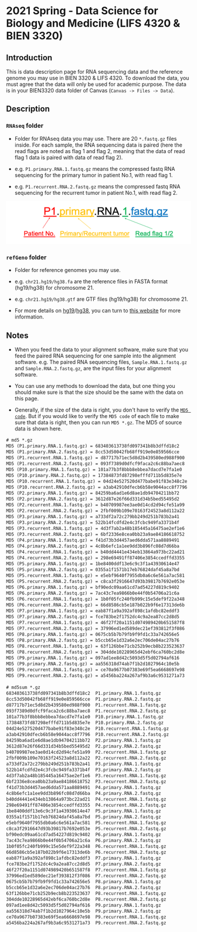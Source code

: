 # 2021 Spring - Data Science for Biology and Medicine (LIFS 4320 & BIEN 3320)

## Introduction

This is data description page for RNA sequencing data and the reference genome you may use in BIEN 3320 & LIFS 4320. To download the data, you must agree that the data will only be used for academic purpose. The data is in your BIEN3320 data folder of Canvas (`Canvas -> Files -> Data`).

## Description

### `RNAseq` folder

- Folder for RNAseq data you may use. There are 20 `*.fastq.gz` files inside. For each sample, the RNA sequencing data is paired (here the read flags are noted as flag 1 and flag 2, meaning that the data of read flag 1 data is paired with data of read flag 2).

- e.g. `P1.primary.RNA.1.fastq.gz` means the compressed fastq RNA sequencing for the primary tumor in patient No.1, with read flag 1.

- e.g. `P1.recurrent.RNA.2.fastq.gz` means the compressed fastq RNA sequencing for the recurrent tumor in patient No.1, with read flag 2.

![The file name in this folder](mean_fig1.png)


### `refGeno` folder

- Folder for reference genomes you may use.

- e.g. `chr21.hg19/hg38.fa` are the reference files in FASTA format (hg19/hg38) for chromosome 21.

- e.g. `chr21.hg19/hg38.gtf` are GTF files (hg19/hg38) for chromosome 21.

- For more details on [hg19](https://www.ncbi.nlm.nih.gov/assembly/GCF_000001405.13/)/[hg38](https://www.ncbi.nlm.nih.gov/assembly/GCF_000001405.26/), you can turn to [this website](https://www.ncbi.nlm.nih.gov/grc) for more information.

<!--
## How to download the data

You can try the following command in your terminal and the data will clone to your own folder.

```git clone https://github.com/jligm-hash/2021spring.git```

- As an alternative, it is fine to use any methods that can download the data here (such as use `curl -O`, `wget`, or `directly download the data`).
-->

## Notes

- When you feed the data to your alignment software, make sure that you feed the paired RNA sequencing for one sample into the alignment software. e.g. The paired RNA sequencing files, `Sample.RNA.1.fastq.gz` and `Sample.RNA.2.fastq.gz`, are the input files for your alignment software.

- You can use any methods to download the data, but one thing you should make sure is that the size should be the same with the data on this page.

- Generally, if the size of the data is right, you don't have to verify the [`MD5 code`](https://en.wikipedia.org/wiki/MD5). But if you would like to verify the `MD5 code` of each file to make sure that data is right, then you can run `MD5 *.gz`. The MD5 of source data is shown here.

```
# md5 *.gz
MD5 (P1.primary.RNA.1.fastq.gz) = 683403613738fd097341b8b3dffd18c2
MD5 (P1.primary.RNA.2.fastq.gz) = 8cc53d50042fb68ff919e0e859566cce
MD5 (P1.recurrent.RNA.1.fastq.gz) = d87717b71ec5d8d2b439580ed988f900
MD5 (P1.recurrent.RNA.2.fastq.gz) = 093f7389d0dfcf9faca2c6c88ba7aec8
MD5 (P10.primary.RNA.1.fastq.gz) = 101a77b3f8bbb8ebbea7dacd7e7fa1e0
MD5 (P10.primary.RNA.2.fastq.gz) = 17384873fd87298efffd711b5d835e7e
MD5 (P10.recurrent.RNA.1.fastq.gz) = 04d24e527520d477babe91f83e348c2e
MD5 (P10.recurrent.RNA.2.fastq.gz) = a3ab42910dfecb6b58e9044acc8f7796
MD5 (P2.primary.RNA.1.fastq.gz) = 84259ba6ad1e6d8ae1db94704211bb72
MD5 (P2.primary.RNA.2.fastq.gz) = 3612d87e26f66d331d34b5bed55495d2
MD5 (P2.recurrent.RNA.1.fastq.gz) = b40709987ee3ae0d14cd2d94cfe51a99
MD5 (P2.recurrent.RNA.2.fastq.gz) = 2fbf009b109e70163f24523a8d112a22
MD5 (P3.primary.RNA.1.fastq.gz) = a733df2a72c279bb249d251b783b2a41
MD5 (P3.primary.RNA.2.fastq.gz) = 522b14fcdfd2e4c3fcbc949fa3371b4f
MD5 (P3.recurrent.RNA.1.fastq.gz) = 4d3f7ab2a48b185445a16475ae2ef1e6
MD5 (P3.recurrent.RNA.2.fastq.gz) = 6bf2336e8cea0bb23a9ae84186618752
MD5 (P4.primary.RNA.1.fastq.gz) = f41d73b3d4457aed6dda571aa8889491
MD5 (P4.primary.RNA.2.fastq.gz) = 4c8b6efc1a1ee9dd3b896fc08d7d66ba
MD5 (P4.recurrent.RNA.1.fastq.gz) = b40dd4441e434eb13864a973bc22ad21
MD5 (P4.recurrent.RNA.2.fastq.gz) = 298e69491ff87406e3854ccedffd3355
MD5 (P5.primary.RNA.1.fastq.gz) = 1be8400ddf13e6c9c3f1a43930614e47
MD5 (P5.primary.RNA.2.fastq.gz) = 0355a1f1571b17eb76824daf45a8a7bd
MD5 (P5.recurrent.RNA.1.fastq.gz) = e5ebf9640f7955db0a6c6e561a7ac581
MD5 (P5.recurrent.RNA.2.fastq.gz) = c8ca3f2916647d93b39817b7692e053e
MD5 (P6.primary.RNA.1.fastq.gz) = bf90edc09aa61cd7ad54227d819c9402
MD5 (P6.primary.RNA.2.fastq.gz) = 7ac43c7ea9866b0e44f0b54706a21c6a
MD5 (P6.recurrent.RNA.1.fastq.gz) = 1b0f05fc240fb999c15e5def9f22a348
MD5 (P6.recurrent.RNA.2.fastq.gz) = 66d8586cb5e187b022b9f6e17313de6b
MD5 (P7.primary.RNA.1.fastq.gz) = eab87f1a9a392af898c1afdbc82eddf3
MD5 (P7.primary.RNA.2.fastq.gz) = fce783be2f1752dc4c9a2ea87cc2d8d5
MD5 (P7.recurrent.RNA.1.fastq.gz) = 46f27f20a1151d074989420b651587f8
MD5 (P7.recurrent.RNA.2.fastq.gz) = 37996ed1ed589dec21ef393812f3f086
MD5 (P8.primary.RNA.1.fastq.gz) = 0675cb5b7b79fb9f9fd1c33a742656e5
MD5 (P8.primary.RNA.2.fastq.gz) = b5ccb65e1d32a6e2ec706de04ac27b76
MD5 (P8.recurrent.RNA.1.fastq.gz) = 63f126bbe71cb252b9ecb8b223523637
MD5 (P8.recurrent.RNA.2.fastq.gz) = 304dde10228965d42ebf6ca760bc2d8e
MD5 (P9.primary.RNA.1.fastq.gz) = 097ad1ee8d42c5093d5f5d02794af616
MD5 (P9.primary.RNA.2.fastq.gz) = aa556318d74ab7f1b2d1027964c10e5b
MD5 (P9.recurrent.RNA.1.fastq.gz) = ce70a9677b07383e69f5ea6668697e98
MD5 (P9.recurrent.RNA.2.fastq.gz) = a5456ba224a267af9b3a6c9531271a73

# md5sum *.gz
683403613738fd097341b8b3dffd18c2  P1.primary.RNA.1.fastq.gz
8cc53d50042fb68ff919e0e859566cce  P1.primary.RNA.2.fastq.gz
d87717b71ec5d8d2b439580ed988f900  P1.recurrent.RNA.1.fastq.gz
093f7389d0dfcf9faca2c6c88ba7aec8  P1.recurrent.RNA.2.fastq.gz
101a77b3f8bbb8ebbea7dacd7e7fa1e0  P10.primary.RNA.1.fastq.gz
17384873fd87298efffd711b5d835e7e  P10.primary.RNA.2.fastq.gz
04d24e527520d477babe91f83e348c2e  P10.recurrent.RNA.1.fastq.gz
a3ab42910dfecb6b58e9044acc8f7796  P10.recurrent.RNA.2.fastq.gz
84259ba6ad1e6d8ae1db94704211bb72  P2.primary.RNA.1.fastq.gz
3612d87e26f66d331d34b5bed55495d2  P2.primary.RNA.2.fastq.gz
b40709987ee3ae0d14cd2d94cfe51a99  P2.recurrent.RNA.1.fastq.gz
2fbf009b109e70163f24523a8d112a22  P2.recurrent.RNA.2.fastq.gz
a733df2a72c279bb249d251b783b2a41  P3.primary.RNA.1.fastq.gz
522b14fcdfd2e4c3fcbc949fa3371b4f  P3.primary.RNA.2.fastq.gz
4d3f7ab2a48b185445a16475ae2ef1e6  P3.recurrent.RNA.1.fastq.gz
6bf2336e8cea0bb23a9ae84186618752  P3.recurrent.RNA.2.fastq.gz
f41d73b3d4457aed6dda571aa8889491  P4.primary.RNA.1.fastq.gz
4c8b6efc1a1ee9dd3b896fc08d7d66ba  P4.primary.RNA.2.fastq.gz
b40dd4441e434eb13864a973bc22ad21  P4.recurrent.RNA.1.fastq.gz
298e69491ff87406e3854ccedffd3355  P4.recurrent.RNA.2.fastq.gz
1be8400ddf13e6c9c3f1a43930614e47  P5.primary.RNA.1.fastq.gz
0355a1f1571b17eb76824daf45a8a7bd  P5.primary.RNA.2.fastq.gz
e5ebf9640f7955db0a6c6e561a7ac581  P5.recurrent.RNA.1.fastq.gz
c8ca3f2916647d93b39817b7692e053e  P5.recurrent.RNA.2.fastq.gz
bf90edc09aa61cd7ad54227d819c9402  P6.primary.RNA.1.fastq.gz
7ac43c7ea9866b0e44f0b54706a21c6a  P6.primary.RNA.2.fastq.gz
1b0f05fc240fb999c15e5def9f22a348  P6.recurrent.RNA.1.fastq.gz
66d8586cb5e187b022b9f6e17313de6b  P6.recurrent.RNA.2.fastq.gz
eab87f1a9a392af898c1afdbc82eddf3  P7.primary.RNA.1.fastq.gz
fce783be2f1752dc4c9a2ea87cc2d8d5  P7.primary.RNA.2.fastq.gz
46f27f20a1151d074989420b651587f8  P7.recurrent.RNA.1.fastq.gz
37996ed1ed589dec21ef393812f3f086  P7.recurrent.RNA.2.fastq.gz
0675cb5b7b79fb9f9fd1c33a742656e5  P8.primary.RNA.1.fastq.gz
b5ccb65e1d32a6e2ec706de04ac27b76  P8.primary.RNA.2.fastq.gz
63f126bbe71cb252b9ecb8b223523637  P8.recurrent.RNA.1.fastq.gz
304dde10228965d42ebf6ca760bc2d8e  P8.recurrent.RNA.2.fastq.gz
097ad1ee8d42c5093d5f5d02794af616  P9.primary.RNA.1.fastq.gz
aa556318d74ab7f1b2d1027964c10e5b  P9.primary.RNA.2.fastq.gz
ce70a9677b07383e69f5ea6668697e98  P9.recurrent.RNA.1.fastq.gz
a5456ba224a267af9b3a6c9531271a73  P9.recurrent.RNA.2.fastq.gz
```
